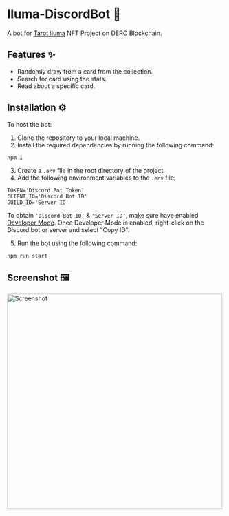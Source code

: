 # Iluma-DiscordBot 🎴
A bot for [Tarot Iluma](https://deronfts.com/collections/tarot-iluma) NFT Project on DERO Blockchain.

## Features ✨

- Randomly draw from a card from the collection.
- Search for card using the stats.
- Read about a specific card.

## Installation ⚙️

To host the bot:

1. Clone the repository to your local machine.
2. Install the required dependencies by running the following command:
```
npm i
```
3. Create a `.env` file in the root directory of the project.
4. Add the following environment variables to the `.env` file:
```
TOKEN='Discord Bot Token'
CLIENT_ID='Discord Bot ID'
GUILD_ID='Server ID'
```
To obtain `'Discord Bot ID'` & `'Server ID'`, make sure have enabled [Developer Mode](https://support.discord.com/hc/en-us/articles/206346498-Where-can-I-find-my-User-Server-Message-ID). Once Developer Mode is enabled, right-click on the Discord bot or server and select "Copy ID".

5. Run the bot using the following command:
```
npm run start
```

## Screenshot 🖼️
<img src="https://i.imgur.com/ZQFt41c.png" alt="Screenshot" style="width:500px;"/>
